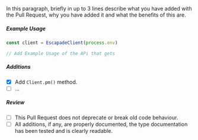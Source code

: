
In this paragraph, briefly in up to 3 lines describe what you have added with the Pull Request, why you have added it and what the benefits of this are.

##### Example Usage

```ts
const client = EscapadeClient(process.env)

// Add Example Usage of the APi that gets
```

##### Additions

- [x] Add `Client.pm()` method.
- [ ] ...

##### Review

- [ ] This Pull Request does not deprecate or break old code behaviour.
- [ ] All additions, if any, are properly documented, the type documentation has been tested and is clearly readable.

